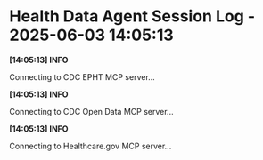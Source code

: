 # Health Data Agent Session Log - 2025-06-03 14:05:13

**[14:05:13] INFO**

Connecting to CDC EPHT MCP server...

**[14:05:13] INFO**

Connecting to CDC Open Data MCP server...

**[14:05:13] INFO**

Connecting to Healthcare.gov MCP server...

